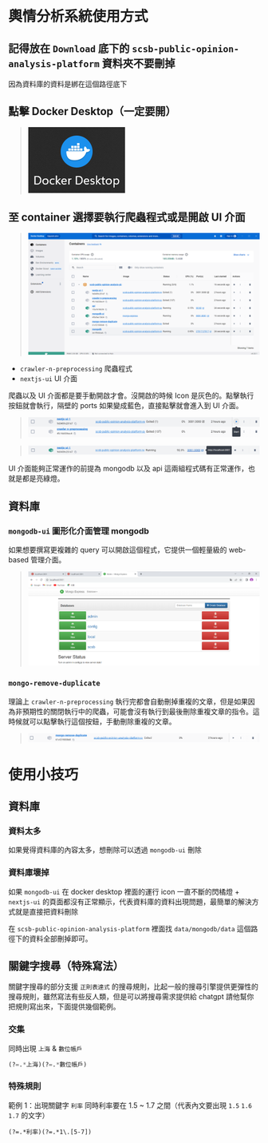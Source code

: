 # 輿情分析系統使用方式

## 記得放在 `Download` 底下的 `scsb-public-opinion-analysis-platform` 資料夾不要刪掉
因為資料庫的資料是綁在這個路徑底下

## 點擊 Docker Desktop（一定要開）
> ![](https://github.com/hsiangjenli/2023-summer-internship/blob/master/images/poa_system_usage_1.png?raw=true)

## 至 container 選擇要執行爬蟲程式或是開啟 UI 介面
> ![](https://github.com/hsiangjenli/2023-summer-internship/blob/master/images/poa_system_usage_2.png?raw=true)

- `crawler-n-preprocessing` 爬蟲程式
- `nextjs-ui` UI 介面

爬蟲以及 UI 介面都是要手動開啟才會。沒開啟的時候 Icon 是灰色的。點擊執行按鈕就會執行，隔壁的 ports 如果變成藍色，直接點擊就會進入到 UI 介面。

> ![](https://github.com/hsiangjenli/2023-summer-internship/blob/master/images/poa_system_usage_3.png?raw=true)

> ![](https://github.com/hsiangjenli/2023-summer-internship/blob/master/images/poa_system_usage_4.png?raw=true)

UI 介面能夠正常運作的前提為 mongodb 以及 api 這兩組程式碼有正常運作，也就是都是亮綠燈。



## 資料庫
### `mongodb-ui` 圖形化介面管理 mongodb  

如果想要撰寫更複雜的 query 可以開啟這個程式，它提供一個輕量級的 web-based 管理介面。
> ![](https://github.com/hsiangjenli/2023-summer-internship/blob/master/images/poa_system_usage_5.png?raw=true)

### `mongo-remove-duplicate`  

理論上 `crawler-n-preprocessing` 執行完都會自動刪掉重複的文章，但是如果因為非預期性的關閉執行中的爬蟲，可能會沒有執行到最後刪除重複文章的指令。這時候就可以點擊執行這個按鈕，手動刪除重複的文章。

> ![](https://github.com/hsiangjenli/2023-summer-internship/blob/master/images/poa_system_usage_6.png?raw=true)


# 使用小技巧

## 資料庫

### 資料太多
如果覺得資料庫的內容太多，想刪除可以透過 `mongodb-ui` 刪除 

### 資料庫壞掉
如果 `mongodb-ui` 在 docker desktop 裡面的運行 icon 一直不斷的閃橘燈 + `nextjs-ui` 的頁面都沒有正常顯示，代表資料庫的資料出現問題，最簡單的解決方式就是直接把資料刪除

在 `scsb-public-opinion-analysis-platform` 裡面找 `data/mongodb/data` 這個路徑下的資料全部刪掉即可。

## 關鍵字搜尋（特殊寫法）
關鍵字搜尋的部分支援 `正則表達式` 的搜尋規則，比起一般的搜尋引擎提供更彈性的搜尋規則，雖然寫法有些反人類，但是可以將搜尋需求提供給 chatgpt 請他幫你把規則寫出來，下面提供幾個範例。
### 交集
同時出現 `上海` & `數位帳戶`
```python
(?=.*上海)(?=.*數位帳戶)
```

### 特殊規則
範例 1：出現關鍵字 `利率` 同時利率要在 1.5 ~ 1.7 之間（代表內文要出現 `1.5` `1.6` `1.7` 的文字）
```
(?=.*利率)(?=.*1\.[5-7])
```